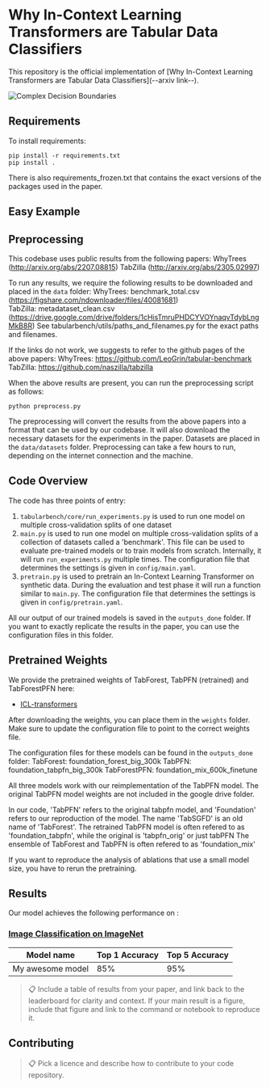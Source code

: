 # Why In-Context Learning Transformers are Tabular Data Classifiers

This repository is the official implementation of [Why In-Context Learning Transformers are Tabular Data Classifiers](--arxiv link--). 

![Complex Decision Boundaries](figures/boundary_plots.png)

## Requirements

To install requirements:

```setup
pip install -r requirements.txt
pip install .
```

There is also requirements_frozen.txt that contains the exact versions of the packages used in the paper. 


## Easy Example



## Preprocessing

This codebase uses public results from the following papers:
WhyTrees (http://arxiv.org/abs/2207.08815)
TabZilla (http://arxiv.org/abs/2305.02997)

To run any results, we require the following results to be downloaded and placed in the `data` folder:
WhyTrees: benchmark_total.csv   (https://figshare.com/ndownloader/files/40081681)   
TabZilla: metadataset_clean.csv  (https://drive.google.com/drive/folders/1cHisTmruPHDCYVOYnaqvTdybLngMkB8R)
See tabularbench/utils/paths_and_filenames.py for the exact paths and filenames.

If the links do not work, we suggests to refer to the github pages of the above papers:
WhyTrees: https://github.com/LeoGrin/tabular-benchmark
TabZilla: https://github.com/naszilla/tabzilla

When the above results are present, you can run the preprocessing script as follows:

```preprocess
python preprocess.py
```

The preprocessing will convert the results from the above papers into a format that can be used by our codebase.
It will also download the necessary datasets for the experiments in the paper.
Datasets are placed in the `data/datasets` folder.
Preprocessing can take a few hours to run, depending on the internet connection and the machine.

## Code Overview

The code has three points of entry:

1. `tabularbench/core/run_experiments.py` is used to run one model on multiple cross-validation splits of one dataset
2. `main.py` is used to run one model on multiple cross-validation splits of a collection of datasets called a 'benchmark'. This file can be used to evaluate pre-trained models or to train models from scratch. Internally, it will run `run_experiments.py` multiple times. The configuration file that determines the settings is given in `config/main.yaml`.
3. `pretrain.py` is used to pretrain an In-Context Learning Transformer on synthetic data. During the evaluation and test phase it will run a function similar to `main.py`. The configuration file that determines the settings is given in `config/pretrain.yaml`.

All our output of our trained models is saved in the `outputs_done` folder.
If you want to exactly replicate the results in the paper, you can use the configuration files in this folder.

## Pretrained Weights

We provide the pretrained weights of TabForest, TabPFN (retrained) and TabForestPFN here:

- [ICL-transformers](https://drive.google.com/drive/folders/151koPna9G8dvCW9gfnWJIHzoG6tMOq9t?usp=sharing)

After downloading the weights, you can place them in the `weights` folder.
Make sure to update the configuration file to point to the correct weights file.

The configuration files for these models can be found in the `outputs_done` folder:
TabForest: foundation_forest_big_300k
TabPFN: foundation_tabpfn_big_300k
TabForestPFN: foundation_mix_600k_finetune

All three models work with our reimplementation of the TabPFN model. The original TabPFN model weights are not included in the google drive folder.

In our code, 'TabPFN' refers to the original tabpfn model, and 'Foundation' refers to our reproduction of the model.
The name 'TabSGFD' is an old name of 'TabForest'.
The retrained TabPFN model is often refered to as 'foundation_tabpfn', while the original is 'tabpfn_orig' or just tabPFN
The ensemble of TabForest and TabPFN is often refered to as 'foundation_mix'

If you want to reproduce the analysis of ablations that use a small model size, you have to rerun the pretraining.

## Results

Our model achieves the following performance on :

### [Image Classification on ImageNet](https://paperswithcode.com/sota/image-classification-on-imagenet)

| Model name         | Top 1 Accuracy  | Top 5 Accuracy |
| ------------------ |---------------- | -------------- |
| My awesome model   |     85%         |      95%       |

>📋  Include a table of results from your paper, and link back to the leaderboard for clarity and context. If your main result is a figure, include that figure and link to the command or notebook to reproduce it. 


## Contributing

>📋  Pick a licence and describe how to contribute to your code repository. 
